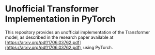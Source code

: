 # Unofficial Transformer Implementation in PyTorch

This repository provides an unofficial implementation of the Transformer model, as described in the research paper available at [https://arxiv.org/pdf/1706.03762.pdf](https://arxiv.org/pdf/1706.03762.pdf), using PyTorch.

